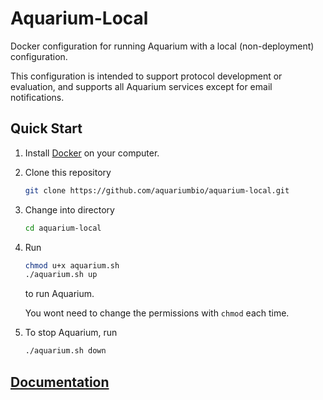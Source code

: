 # Aquarium-Local

Docker configuration for running Aquarium with a local (non-deployment) configuration.

This configuration is intended to support protocol development or evaluation, and supports all Aquarium services except for email notifications.

## Quick Start

1. Install [Docker](https://www.docker.com/get-started) on your computer.

2. Clone this repository

   ```bash
   git clone https://github.com/aquariumbio/aquarium-local.git
   ```

3. Change into directory

   ```bash
   cd aquarium-local
   ```

4. Run

   ```bash
   chmod u+x aquarium.sh
   ./aquarium.sh up
   ```

   to run Aquarium.

   You wont need to change the permissions with `chmod` each time.

5. To stop Aquarium, run

   ```bash
   ./aquarium.sh down
   ```

## [Documentation](http://klavinslab.org/aquarium-local/)

